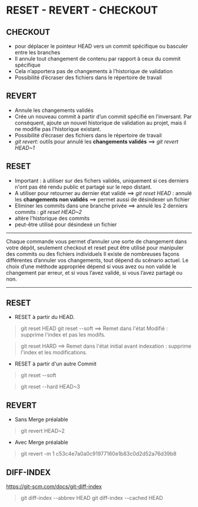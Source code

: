 RESET - REVERT - CHECKOUT
=========================

## CHECKOUT
* pour déplacer le pointeur HEAD vers un commit spécifique ou basculer entre les branches
* Il annule tout changement de contenu par rapport à ceux du commit spécifique
* Cela n’apportera pas de changements à l’historique de validation
* Possibilité d’écraser des fichiers dans le répertoire de travail

## REVERT
* Annule les changements validés
* Crée un nouveau commit à partir d’un commit spécifié en l’inversant. Par conséquent, ajoute un nouvel historique de validation au projet, mais il ne modifie pas l’historique existant.
* Possibilité d’écraser des fichiers dans le répertoire de travail
* *git revert*: outils pour annulé les **changements validés** ==> *git revert HEAD~1*

## RESET
* Important : à utiliser sur des fichers validés, uniquement si ces derniers n'ont pas été rendu public et partagé sur le repo distant.
* A utiliser pour retourner au dernier état validé
==> *git reset HEAD* : annulé les **changements non validés**
==> permet aussi de désindexer un fichier
* Eliminer les commits dans une branche privée
==> annulé les 2 derniers commits : *git reset HEAD~2*
* altère l'historique des commits
* peut-être utilisé pour désindexé un fichier

---

Chaque commande vous permet d’annuler une sorte de changement dans votre dépôt, seulement checkout et reset peut être utilisé pour manipuler des commits ou des fichiers individuels
Il existe de nombreuses façons différentes d’annuler vos changements, tout dépend du scénario actuel. Le choix d’une méthode appropriée dépend si vous avez ou non validé le changement par erreur, et si vous l’avez validé, si vous l’avez partagé ou non.

---
## RESET
* RESET à partir du HEAD.
> git reset HEAD
> git reset --soft
==> Remet dans l'état Modifié : supprime l'index et pas les modifs.

> git reset HARD
==> Remet dans l'état initial avant indexation : supprime l'index et les modifications.

* RESET à partir d'un autre Commit
> git reset --soft

> git reset --hard HEAD~3

## REVERT
* Sans Merge préalable
> git revert HEAD~2
* Avec Merge préalable
> git revert -m 1 c53c4e7a0a0c91977160e1b83c0d2d52a76d39b8



## DIFF-INDEX
https://git-scm.com/docs/git-diff-index
> git diff-index --abbrev HEAD
> git diff-index --cached HEAD
